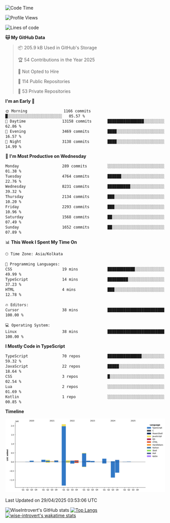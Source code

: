 <!--START_SECTION:waka-->
![Code Time](http://img.shields.io/badge/Code%20Time-2%2C331%20hrs%2011%20mins-blue)

![Profile Views](http://img.shields.io/badge/Profile%20Views-0-blue)

![Lines of code](https://img.shields.io/badge/From%20Hello%20World%20I%27ve%20Written-3.6%20million%20lines%20of%20code-blue)

**🐱 My GitHub Data** 

> 📦 205.9 kB Used in GitHub's Storage 
 > 
> 🏆 54 Contributions in the Year 2025
 > 
> 🚫 Not Opted to Hire
 > 
> 📜 114 Public Repositories 
 > 
> 🔑 53 Private Repositories 
 > 
**I'm an Early 🐤** 

```text
🌞 Morning                1166 commits        █░░░░░░░░░░░░░░░░░░░░░░░░   05.57 % 
🌆 Daytime                13158 commits       ████████████████░░░░░░░░░   62.86 % 
🌃 Evening                3469 commits        ████░░░░░░░░░░░░░░░░░░░░░   16.57 % 
🌙 Night                  3138 commits        ████░░░░░░░░░░░░░░░░░░░░░   14.99 % 
```
📅 **I'm Most Productive on Wednesday** 

```text
Monday                   289 commits         ░░░░░░░░░░░░░░░░░░░░░░░░░   01.38 % 
Tuesday                  4764 commits        ██████░░░░░░░░░░░░░░░░░░░   22.76 % 
Wednesday                8231 commits        ██████████░░░░░░░░░░░░░░░   39.32 % 
Thursday                 2134 commits        ███░░░░░░░░░░░░░░░░░░░░░░   10.20 % 
Friday                   2293 commits        ███░░░░░░░░░░░░░░░░░░░░░░   10.96 % 
Saturday                 1568 commits        ██░░░░░░░░░░░░░░░░░░░░░░░   07.49 % 
Sunday                   1652 commits        ██░░░░░░░░░░░░░░░░░░░░░░░   07.89 % 
```


📊 **This Week I Spent My Time On** 

```text
🕑︎ Time Zone: Asia/Kolkata

💬 Programming Languages: 
CSS                      19 mins             ████████████░░░░░░░░░░░░░   49.99 % 
TypeScript               14 mins             █████████░░░░░░░░░░░░░░░░   37.23 % 
HTML                     4 mins              ███░░░░░░░░░░░░░░░░░░░░░░   12.78 % 

🔥 Editors: 
Cursor                   38 mins             █████████████████████████   100.00 % 

💻 Operating System: 
Linux                    38 mins             █████████████████████████   100.00 % 
```

**I Mostly Code in TypeScript** 

```text
TypeScript               70 repos            ███████████████░░░░░░░░░░   59.32 % 
JavaScript               22 repos            █████░░░░░░░░░░░░░░░░░░░░   18.64 % 
CSS                      3 repos             █░░░░░░░░░░░░░░░░░░░░░░░░   02.54 % 
Lua                      2 repos             ░░░░░░░░░░░░░░░░░░░░░░░░░   01.69 % 
Kotlin                   1 repo              ░░░░░░░░░░░░░░░░░░░░░░░░░   00.85 % 
```



**Timeline**

![Lines of Code chart](https://raw.githubusercontent.com/wise-introvert/wise-introvert/master/assets/bar_graph.png)


 Last Updated on 29/04/2025 03:53:06 UTC
<!--END_SECTION:waka-->

![WiseIntrovert's GitHub stats](https://github-readme-stats.vercel.app/api?username=wise-introvert&count_private=true&show_icons=true)
[![Top Langs](https://github-readme-stats.vercel.app/api/top-langs/?username=wise-introvert&langs_count=10)](https://github.com/anuraghazra/github-readme-stats)
[![wise-introvert's wakatime stats](https://github-readme-stats.vercel.app/api/wakatime?username=wiseintrovert)](https://github.com/anuraghazra/github-readme-stats)
